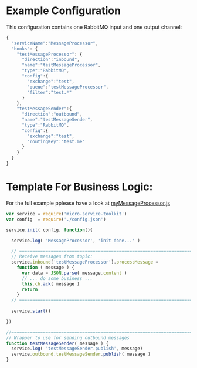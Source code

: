 # Example Configuration

This configuration contains one RabbitMQ input and one output channel: 

```javascript
{
  "serviceName":"MessageProcessor",
  "hooks": {
    "testMessageProcessor": { 
      "direction":"inbound",
      "name":"testMessageProcessor",
      "type":"RabbitMQ", 
      "config":{
        "exchange":"test",
        "queue":"testMessageProcessor",
        "filter":"test.*"
      }
    },
    "testMessageSender":{ 
      "direction":"outbound",
      "name":"testMessageSender", 
      "type":"RabbitMQ", 
      "config":{
        "exchange":"test",
        "routingKey":"test.me"
      } 
    }
  }
}
```

# Template For Business Logic:

For the full example pplease have a look at [myMessageProcessor.js](https://github.com/ma-ha/micro-service-toolkit/blob/master/test/myMessageProcessor.js)

```javascript
var service = require('micro-service-toolkit')
var config  = require('./config.json')

service.init( config, function(){

  service.log( 'MessageProcessor', 'init done...' )

  // ============================================================================
  // Receive messages from topic: 
  service.inbound['testMessageProcessor'].processMessage = 
    function ( message ) {
      var data = JSON.parse( message.content )
      // ... do some business ...
      this.ch.ack( message )
      return 
    }
  // ============================================================================
    
  service.start()

})

//============================================================================
// Wrapper to use for sending outbound messages
function testMessageSender( message ) {
  service.log( 'testMessageSender.publish', message)
  service.outbound.testMessageSender.publish( message )
}
```
